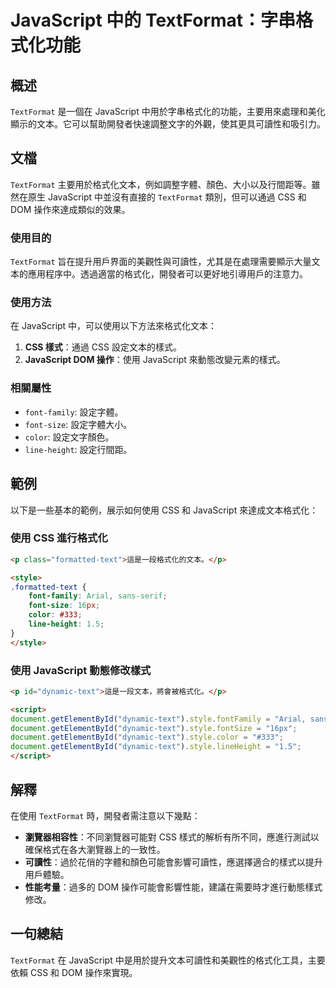 <!--
Meta Description: # JavaScript 中的 TextFormat：字串格式化功能 ## 概述 `TextFormat` 是一個在 JavaScript 中用於字串格式化的功能，主要用來處理和美化顯示的文本。它可以幫助開發者快速調整文字的外觀，使其更具可讀性和吸引力。 ## 文檔 `TextFormat` 主要用...
Meta Keywords: javascript, textformat, css, text, style
-->

# JavaScript 中的 TextFormat：字串格式化功能

## 概述
`TextFormat` 是一個在 JavaScript 中用於字串格式化的功能，主要用來處理和美化顯示的文本。它可以幫助開發者快速調整文字的外觀，使其更具可讀性和吸引力。

## 文檔
`TextFormat` 主要用於格式化文本，例如調整字體、顏色、大小以及行間距等。雖然在原生 JavaScript 中並沒有直接的 `TextFormat` 類別，但可以通過 CSS 和 DOM 操作來達成類似的效果。

### 使用目的
`TextFormat` 旨在提升用戶界面的美觀性與可讀性，尤其是在處理需要顯示大量文本的應用程序中。透過適當的格式化，開發者可以更好地引導用戶的注意力。

### 使用方法
在 JavaScript 中，可以使用以下方法來格式化文本：

1. **CSS 樣式**：通過 CSS 設定文本的樣式。
2. **JavaScript DOM 操作**：使用 JavaScript 來動態改變元素的樣式。

### 相關屬性
- `font-family`: 設定字體。
- `font-size`: 設定字體大小。
- `color`: 設定文字顏色。
- `line-height`: 設定行間距。

## 範例
以下是一些基本的範例，展示如何使用 CSS 和 JavaScript 來達成文本格式化：

### 使用 CSS 進行格式化
```html
<p class="formatted-text">這是一段格式化的文本。</p>

<style>
.formatted-text {
    font-family: Arial, sans-serif;
    font-size: 16px;
    color: #333;
    line-height: 1.5;
}
</style>
```

### 使用 JavaScript 動態修改樣式
```html
<p id="dynamic-text">這是一段文本，將會被格式化。</p>

<script>
document.getElementById("dynamic-text").style.fontFamily = "Arial, sans-serif";
document.getElementById("dynamic-text").style.fontSize = "16px";
document.getElementById("dynamic-text").style.color = "#333";
document.getElementById("dynamic-text").style.lineHeight = "1.5";
</script>
```

## 解釋
在使用 `TextFormat` 時，開發者需注意以下幾點：

- **瀏覽器相容性**：不同瀏覽器可能對 CSS 樣式的解析有所不同，應進行測試以確保格式在各大瀏覽器上的一致性。
- **可讀性**：過於花俏的字體和顏色可能會影響可讀性，應選擇適合的樣式以提升用戶體驗。
- **性能考量**：過多的 DOM 操作可能會影響性能，建議在需要時才進行動態樣式修改。

## 一句總結
`TextFormat` 在 JavaScript 中是用於提升文本可讀性和美觀性的格式化工具，主要依賴 CSS 和 DOM 操作來實現。
